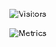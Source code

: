 <p align="center">
  <img alt="Visitors" src="https://visitor-badge.laobi.icu/badge?page_id=Be1zebub"/>
  <br/><br/>
  <img alt="Metrics" src="https://metrics.lecoq.io/Be1zebub?template=classic&config.timezone=Asia%2FKrasnoyarsk"/>
</p>
